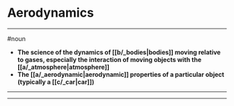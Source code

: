 # Aerodynamics
---
#noun
- **The science of the dynamics of [[b/_bodies|bodies]] moving relative to gases, especially the interaction of moving objects with the [[a/_atmosphere|atmosphere]]**
- **The [[a/_aerodynamic|aerodynamic]] properties of a particular object (typically a [[c/_car|car]])**
---
---
